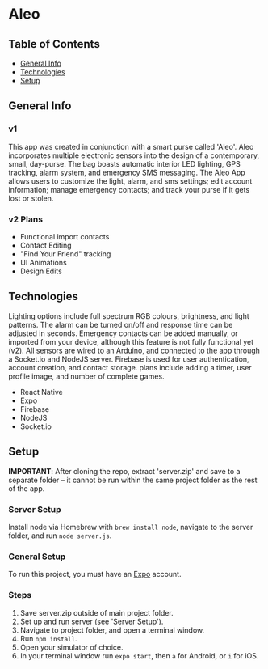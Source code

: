 # Aleo

## Table of Contents
* [General Info](#general-info)
* [Technologies](#tech)
* [Setup](#setup)

## <a name="general-info">General Info</a>
### v1
This app was created in conjunction with a smart purse called 'Aleo'. Aleo incorporates multiple electronic sensors into the design of a contemporary, small, day-purse. The bag boasts automatic interior LED lighting, GPS tracking, alarm system, and emergency SMS messaging. The Aleo App allows users to customize the light, alarm, and sms settings; edit account information; manage emergency contacts; and track your purse if it gets lost or stolen.

### v2 Plans
* Functional import contacts
* Contact Editing
* "Find Your Friend" tracking
* UI Animations
* Design Edits

## <a name="tech">Technologies</a>
Lighting options include full spectrum RGB colours, brightness, and light patterns. The alarm can be turned on/off and response time can be adjusted in seconds. Emergency contacts can be added manually, or imported from your device, although this feature is not fully functional yet (v2). All sensors are wired to an Arduino, and connected to the app through a Socket.io and NodeJS server. Firebase is used for user authentication, account creation, and contact storage. plans include adding a timer, user profile image, and number of complete games.

* React Native
* Expo
* Firebase
* NodeJS
* Socket.io

## <a name="setup">Setup</a>
**IMPORTANT**: After cloning the repo, extract 'server.zip' and save to a separate folder – it cannot be run within the same project folder as the rest of the app.

### Server Setup
Install node via Homebrew with `brew install node`, navigate to the server folder, and run `node server.js`.

### General Setup
To run this project, you must have an [Expo](https://expo.io/) account.

### Steps
1. Save server.zip outside of main project folder.
2. Set up and run server (see 'Server Setup').
3. Navigate to project folder, and open a terminal window.
4. Run `npm install`.
5. Open your simulator of choice.
6. In your terminal window run `expo start`, then `a` for Android, or `i` for iOS.
